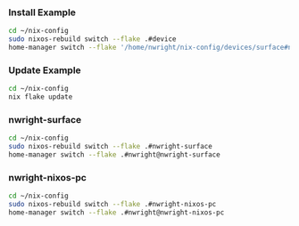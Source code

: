### Install Example
```bash
cd ~/nix-config
sudo nixos-rebuild switch --flake .#device
home-manager switch --flake '/home/nwright/nix-config/devices/surface#nwright@nwright-surface'
```
### Update Example
```bash
cd ~/nix-config
nix flake update
```
### nwright-surface
```bash
cd ~/nix-config
sudo nixos-rebuild switch --flake .#nwright-surface
home-manager switch --flake .#nwright@nwright-surface
```
### nwright-nixos-pc
```bash
cd ~/nix-config
sudo nixos-rebuild switch --flake .#nwright-nixos-pc
home-manager switch --flake .#nwright@nwright-nixos-pc
```
